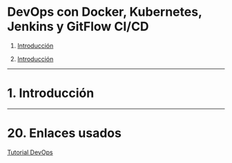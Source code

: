 # DevOps con Docker, Kubernetes, Jenkins y GitFlow CI/CD
1. [Introducción](#schema0)

20. [Introducción](#schema20)

<hr>

<a name="schema0"></a>

# 1. Introducción



<hr>

<a name="schema20"></a>

# 20. Enlaces usados

[Tutorial DevOps](https://azure.microsoft.com/es-es/overview/devops-tutorial/)